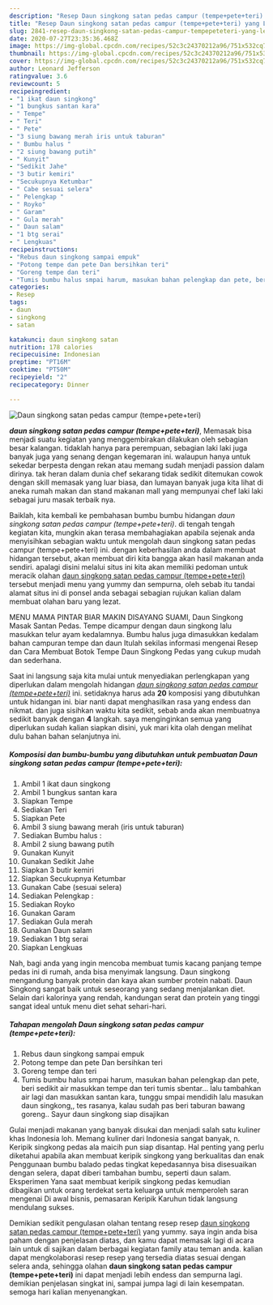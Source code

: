 ```yaml
---
description: "Resep Daun singkong satan pedas campur (tempe+pete+teri) yang Lezat Sekali"
title: "Resep Daun singkong satan pedas campur (tempe+pete+teri) yang Lezat Sekali"
slug: 2841-resep-daun-singkong-satan-pedas-campur-tempepeteteri-yang-lezat-sekali
date: 2020-07-27T23:35:36.468Z
image: https://img-global.cpcdn.com/recipes/52c3c24370212a96/751x532cq70/daun-singkong-satan-pedas-campur-tempepeteteri-foto-resep-utama.jpg
thumbnail: https://img-global.cpcdn.com/recipes/52c3c24370212a96/751x532cq70/daun-singkong-satan-pedas-campur-tempepeteteri-foto-resep-utama.jpg
cover: https://img-global.cpcdn.com/recipes/52c3c24370212a96/751x532cq70/daun-singkong-satan-pedas-campur-tempepeteteri-foto-resep-utama.jpg
author: Leonard Jefferson
ratingvalue: 3.6
reviewcount: 5
recipeingredient:
- "1 ikat daun singkong"
- "1 bungkus santan kara"
- " Tempe"
- " Teri"
- " Pete"
- "3 siung bawang merah iris untuk taburan"
- " Bumbu halus "
- "2 siung bawang putih"
- " Kunyit"
- "Sedikit Jahe"
- "3 butir kemiri"
- "Secukupnya Ketumbar"
- " Cabe sesuai selera"
- " Pelengkap "
- " Royko"
- " Garam"
- " Gula merah"
- " Daun salam"
- "1 btg serai"
- " Lengkuas"
recipeinstructions:
- "Rebus daun singkong sampai empuk"
- "Potong tempe dan pete Dan bersihkan teri"
- "Goreng tempe dan teri"
- "Tumis bumbu halus smpai harum, masukan bahan pelengkap dan pete, beri sedikit air masukkan tempe dan teri tumis sbentar... lalu tambahkan air lagi dan masukkan santan kara, tunggu smpai mendidih lalu masukan daun singkong,, tes rasanya, kalau sudah pas beri taburan bawang goreng.. Sayur daun singkong siap disajikan"
categories:
- Resep
tags:
- daun
- singkong
- satan

katakunci: daun singkong satan 
nutrition: 178 calories
recipecuisine: Indonesian
preptime: "PT16M"
cooktime: "PT50M"
recipeyield: "2"
recipecategory: Dinner

---
```



![Daun singkong satan pedas campur (tempe+pete+teri)](https://img-global.cpcdn.com/recipes/52c3c24370212a96/751x532cq70/daun-singkong-satan-pedas-campur-tempepeteteri-foto-resep-utama.jpg)

<b><i>daun singkong satan pedas campur (tempe+pete+teri)</i></b>, Memasak bisa menjadi suatu kegiatan yang menggembirakan dilakukan oleh sebagian besar kalangan. tidaklah hanya para perempuan, sebagian laki laki juga banyak juga yang senang dengan kegemaran ini. walaupun hanya untuk sekedar berpesta dengan rekan atau memang sudah menjadi passion dalam dirinya. tak heran dalam dunia chef sekarang tidak sedikit ditemukan cowok dengan skill memasak yang luar biasa, dan lumayan banyak juga kita lihat di aneka rumah makan dan stand makanan mall yang mempunyai chef laki laki sebagai juru masak terbaik nya.

Baiklah, kita kembali ke pembahasan bumbu bumbu hidangan <i>daun singkong satan pedas campur (tempe+pete+teri)</i>. di tengah tengah kegiatan kita, mungkin akan terasa membahagiakan apabila sejenak anda menyisihkan sebagian waktu untuk mengolah daun singkong satan pedas campur (tempe+pete+teri) ini. dengan keberhasilan anda dalam membuat hidangan tersebut, akan membuat diri kita bangga akan hasil makanan anda sendiri. apalagi disini melalui situs ini kita akan memiliki pedoman untuk meracik olahan <u>daun singkong satan pedas campur (tempe+pete+teri)</u> tersebut menjadi menu yang yummy dan sempurna, oleh sebab itu tandai alamat situs ini di ponsel anda sebagai sebagian rujukan kalian dalam membuat olahan baru yang lezat.

MENU MAMA PINTAR BIAR MAKIN DISAYANG SUAMI, Daun Singkong Masak Santan Pedas. Tempe dicampur dengan daun singkong lalu masukkan telur ayam kedalamnya. Bumbu halus juga dimasukkan kedalam bahan campuran tempe dan daun Itulah sekilas informasi mengenai Resep dan Cara Membuat Botok Tempe Daun Singkong Pedas yang cukup mudah dan sederhana.


Saat ini langsung saja kita mulai untuk menyediakan perlengkapan yang diperlukan dalam mengolah hidangan <u><i>daun singkong satan pedas campur (tempe+pete+teri)</i></u> ini. setidaknya harus ada <b>20</b> komposisi yang dibutuhkan untuk hidangan ini. biar nanti dapat menghasilkan rasa yang endess dan nikmat. dan juga sisihkan waktu kita sedikit, sebab anda akan membuatnya sedikit banyak dengan <b>4</b> langkah. saya menginginkan semua yang diperlukan sudah kalian siapkan disini, yuk mari kita olah dengan melihat dulu bahan bahan selanjutnya ini.

<!--inarticleads1-->

##### Komposisi dan bumbu-bumbu yang dibutuhkan untuk pembuatan Daun singkong satan pedas campur (tempe+pete+teri):

1. Ambil 1 ikat daun singkong
1. Ambil 1 bungkus santan kara
1. Siapkan  Tempe
1. Sediakan  Teri
1. Siapkan  Pete
1. Ambil 3 siung bawang merah (iris untuk taburan)
1. Sediakan  Bumbu halus :
1. Ambil 2 siung bawang putih
1. Gunakan  Kunyit
1. Gunakan Sedikit Jahe
1. Siapkan 3 butir kemiri
1. Siapkan Secukupnya Ketumbar
1. Gunakan  Cabe (sesuai selera)
1. Sediakan  Pelengkap :
1. Sediakan  Royko
1. Gunakan  Garam
1. Sediakan  Gula merah
1. Gunakan  Daun salam
1. Sediakan 1 btg serai
1. Siapkan  Lengkuas


Nah, bagi anda yang ingin mencoba membuat tumis kacang panjang tempe pedas ini di rumah, anda bisa menyimak langsung. Daun singkong mengandung banyak protein dan kaya akan sumber protein nabati. Daun Singkong sangat baik untuk seseorang yang sedang menjalankan diet. Selain dari kalorinya yang rendah, kandungan serat dan protein yang tinggi sangat ideal untuk menu diet sehat sehari-hari. 

<!--inarticleads2-->

##### Tahapan mengolah Daun singkong satan pedas campur (tempe+pete+teri):

1. Rebus daun singkong sampai empuk
1. Potong tempe dan pete Dan bersihkan teri
1. Goreng tempe dan teri
1. Tumis bumbu halus smpai harum, masukan bahan pelengkap dan pete, beri sedikit air masukkan tempe dan teri tumis sbentar... lalu tambahkan air lagi dan masukkan santan kara, tunggu smpai mendidih lalu masukan daun singkong,, tes rasanya, kalau sudah pas beri taburan bawang goreng.. Sayur daun singkong siap disajikan


Gulai menjadi makanan yang banyak disukai dan menjadi salah satu kuliner khas Indonesia loh. Memang kuliner dari Indonesia sangat banyak, n. Keripik singkong pedas ala maicih pun siap disantap. Hal penting yang perlu diketahui apabila akan membuat keripik singkong yang berkualitas dan enak Penggunaan bumbu balado pedas tingkat kepedasannya bisa disesuaikan dengan selera, dapat diberi tambahan bumbu, seperti daun salam. Eksperimen Yana saat membuat keripik singkong pedas kemudian dibagikan untuk orang terdekat serta keluarga untuk memperoleh saran mengenai Di awal bisnis, pemasaran Keripik Karuhun tidak langsung mendulang sukses. 

Demikian sedikit pengulasan olahan tentang resep resep <u>daun singkong satan pedas campur (tempe+pete+teri)</u> yang yummy. saya ingin anda bisa paham dengan penjelasan diatas, dan kamu dapat memasak lagi di acara lain untuk di sajikan dalam berbagai kegiatan family atau teman anda. kalian dapat mengkolaborasi resep resep yang tersedia diatas sesuai dengan selera anda, sehingga olahan <b>daun singkong satan pedas campur (tempe+pete+teri)</b> ini dapat menjadi lebih endess dan sempurna lagi. demikian penjelasan singkat ini, sampai jumpa lagi di lain kesempatan. semoga hari kalian menyenangkan.

